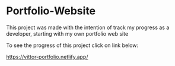 # Portfolio-Website

This project was made with the intention of track my progress as a developer, starting with my own portfolio web site

To see the progress of this project click on link below: 

https://vittor-portfolio.netlify.app/
